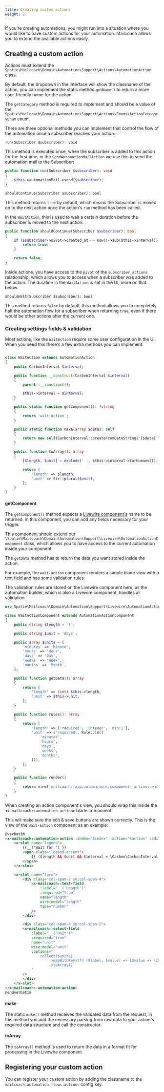 ```yaml
---
title: Creating custom actions
weight: 2
---
```


If you're creating automations, you might run into a situation where you would like to have custom actions for your automation. Mailcoach allows you to extend the available actions easily.

## Creating a custom action

Actions must extend the `Spatie\Mailcoach\Domain\Automation\Support\Actions\AutomationAction` class.

By default, the dropdown in the interface will show the classname of the action, you can implement the static method `getName()` to return a more user-friendly name for the action.

The `getCategory` method is required to implement and should be a value of the `Spatie\Mailcoach\Domain\Automation\Support\Actions\Enums\ActionCategoryEnum` enum.

There are three optional methods you can implement that control the flow of the automation once a subscriber reaches your action:

`run(Subscriber $subscriber): void`

This method is executed once, when the subscriber is added to this action for the first time, in the `SendAutomationMailAction` we use this to send the automation mail to the Subscriber:

```php
public function run(Subscriber $subscriber): void
{
    $this->automationMail->send($subscriber);
}
```

`shouldContinue(Subscriber $subscriber): bool`

This method returns `true` by default, which means the Subscriber is moved on to the next action once the action's `run` method has been called.

In the `WaitAction`, this is used to wait a certain duration before the subscriber is moved to the next action:

```php
public function shouldContinue(Subscriber $subscriber): bool
{
    if ($subscriber->pivot->created_at <= now()->sub($this->interval)) {
        return true;
    }

    return false;
}
```
Inside actions, you have access to the `pivot` of the `subscriber_actions` relationship, which allows you to access when a subscriber was added to the action. The duration in the `WaitAction` is set in the UI, more on that below.

`shouldHalt(Subscriber $subscriber): bool`

This method returns `false` by default, this method allows you to completely halt the automation flow for a subscriber when returning `true`, even if there would be other actions after the current one.

### Creating settings fields & validation

Most actions, like the `WaitAction` require some user configuration in the UI. When you need this there's a few extra methods you can implement:

```php

class WaitAction extends AutomationAction
{
    public CarbonInterval $interval;

    public function __construct(CarbonInterval $interval)
    {
        parent::__construct();

        $this->interval = $interval;
    }

    public static function getComponent(): ?string
    {
        return 'wait-action';
    }

    public static function make(array $data): self
    {
        return new self(CarbonInterval::createFromDateString("{$data['length']} {$data['unit']}"));
    }

    public function toArray(): array
    {
        [$length, $unit] = explode(' ', $this->interval->forHumans());

        return [
            'length' => $length,
            'unit' => Str::plural($unit),
        ];
    }
}
```

#### getComponent

The `getComponent()` method expects a [Livewire component's](https://laravel-livewire.com/docs/2.x/making-components) name to be returned. In this component, you can add any fields necessary for your trigger. 

This component should extend our `\Spatie\Mailcoach\Domain\Automation\Support\Livewire\AutomationActionComponent` class, which allows you to have access to the current automation inside your component.

The `getData` method has to return the data you want stored inside the action.

For example, the `wait-action` component renders a simple blade view with a text field and has some validation rules:

The validation rules are stored on the Livewire component here, as the automation builder, which is also a Livewire component, handles all validation.

```php
use Spatie\Mailcoach\Domain\Automation\Support\Livewire\AutomationActionComponent;

class WaitActionComponent extends AutomationActionComponent
{
    public string $length = '1';

    public string $unit = 'days';

    public array $units = [
        'minutes' => 'Minute',
        'hours' => 'Hour',
        'days' => 'Day',
        'weeks' => 'Week',
        'months' => 'Month',
    ];

    public function getData(): array
    {
        return [
            'length' => (int) $this->length,
            'unit' => $this->unit,
        ];
    }

    public function rules(): array
    {
        return [
            'length' => ['required', 'integer', 'min:1'],
            'unit' => ['required', Rule::in([
                'minutes',
                'hours',
                'days',
                'weeks',
                'months',
            ])],
        ];
    }

    public function render()
    {
        return view('mailcoach::app.automations.components.actions.waitAction');
    }
}
```

When creating an action component's view, you should wrap this inside the `<x-mailcoach::automation-action>` blade component. 

This will make sure the edit & save buttons are shown correctly. This is the view of the `wait-action` component as an example:

```html
@verbatim
<x-mailcoach::automation-action :index="$index" :action="$action" :editing="$editing" :editable="$editable" :deletable="$deletable">
    <x-slot name="legend">
        {{__('Wait for ') }}
        <span class="legend-accent">
            {{ ($length && $unit && $interval = \Carbon\CarbonInterval::createFromDateString("{$length} {$unit}")) ? $interval->cascade()->forHumans() : '…' }}
        </span>
    </x-slot>

    <x-slot name="form">
        <div class="col-span-8 sm:col-span-4">
            <x-mailcoach::text-field
                :label="__('Length')"
                :required="true"
                name="length"
                wire:model="length"
                type="number"
            />
        </div>

        <div class="col-span-4 sm:col-span-2">
        <x-mailcoach::select-field
            :label="__('Unit')"
            :required="true"
            name="unit"
            wire:model="unit"
            :options="
                collect($units)
                    ->mapWithKeys(fn ($label, $value) => [$value => \Illuminate\Support\Str::plural($label, (int) $length)])
                    ->toArray()
            "
        />
        </div>
    </x-slot>
</x-mailcoach::automation-action>
@endverbatim
```

#### make

The static `make()` method receives the validated data from the request, in this method you add the necessary parsing from raw data to your action's required data structure and call the constructor.

#### toArray

The `toArray()` method is used to return the data in a format fit for processing in the Livewire component.

## Registering your custom action

You can register your custom action by adding the classname to the `mailcoach.automation.flows.actions` config key.
